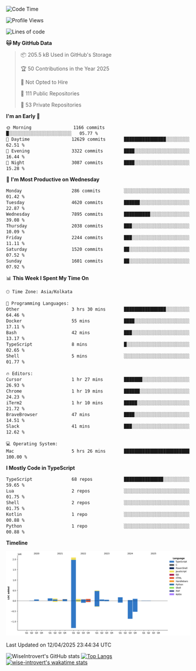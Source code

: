 <!--START_SECTION:waka-->
![Code Time](http://img.shields.io/badge/Code%20Time-2%2C329%20hrs%2026%20mins-blue)

![Profile Views](http://img.shields.io/badge/Profile%20Views-1-blue)

![Lines of code](https://img.shields.io/badge/From%20Hello%20World%20I%27ve%20Written-3.6%20million%20lines%20of%20code-blue)

**🐱 My GitHub Data** 

> 📦 205.5 kB Used in GitHub's Storage 
 > 
> 🏆 50 Contributions in the Year 2025
 > 
> 🚫 Not Opted to Hire
 > 
> 📜 111 Public Repositories 
 > 
> 🔑 53 Private Repositories 
 > 
**I'm an Early 🐤** 

```text
🌞 Morning                1166 commits        █░░░░░░░░░░░░░░░░░░░░░░░░   05.77 % 
🌆 Daytime                12629 commits       ████████████████░░░░░░░░░   62.51 % 
🌃 Evening                3322 commits        ████░░░░░░░░░░░░░░░░░░░░░   16.44 % 
🌙 Night                  3087 commits        ████░░░░░░░░░░░░░░░░░░░░░   15.28 % 
```
📅 **I'm Most Productive on Wednesday** 

```text
Monday                   286 commits         ░░░░░░░░░░░░░░░░░░░░░░░░░   01.42 % 
Tuesday                  4620 commits        ██████░░░░░░░░░░░░░░░░░░░   22.87 % 
Wednesday                7895 commits        ██████████░░░░░░░░░░░░░░░   39.08 % 
Thursday                 2038 commits        ███░░░░░░░░░░░░░░░░░░░░░░   10.09 % 
Friday                   2244 commits        ███░░░░░░░░░░░░░░░░░░░░░░   11.11 % 
Saturday                 1520 commits        ██░░░░░░░░░░░░░░░░░░░░░░░   07.52 % 
Sunday                   1601 commits        ██░░░░░░░░░░░░░░░░░░░░░░░   07.92 % 
```


📊 **This Week I Spent My Time On** 

```text
🕑︎ Time Zone: Asia/Kolkata

💬 Programming Languages: 
Other                    3 hrs 30 mins       ████████████████░░░░░░░░░   64.46 % 
Docker                   55 mins             ████░░░░░░░░░░░░░░░░░░░░░   17.11 % 
Bash                     42 mins             ███░░░░░░░░░░░░░░░░░░░░░░   13.17 % 
TypeScript               8 mins              █░░░░░░░░░░░░░░░░░░░░░░░░   02.65 % 
Shell                    5 mins              ░░░░░░░░░░░░░░░░░░░░░░░░░   01.77 % 

🔥 Editors: 
Cursor                   1 hr 27 mins        ███████░░░░░░░░░░░░░░░░░░   26.93 % 
Chrome                   1 hr 19 mins        ██████░░░░░░░░░░░░░░░░░░░   24.23 % 
iTerm2                   1 hr 10 mins        █████░░░░░░░░░░░░░░░░░░░░   21.72 % 
BraveBrowser             47 mins             ████░░░░░░░░░░░░░░░░░░░░░   14.51 % 
Slack                    41 mins             ███░░░░░░░░░░░░░░░░░░░░░░   12.62 % 

💻 Operating System: 
Mac                      5 hrs 26 mins       █████████████████████████   100.00 % 
```

**I Mostly Code in TypeScript** 

```text
TypeScript               68 repos            ███████████████░░░░░░░░░░   59.65 % 
Lua                      2 repos             ░░░░░░░░░░░░░░░░░░░░░░░░░   01.75 % 
Shell                    2 repos             ░░░░░░░░░░░░░░░░░░░░░░░░░   01.75 % 
Kotlin                   1 repo              ░░░░░░░░░░░░░░░░░░░░░░░░░   00.88 % 
Python                   1 repo              ░░░░░░░░░░░░░░░░░░░░░░░░░   00.88 % 
```



**Timeline**

![Lines of Code chart](https://raw.githubusercontent.com/wise-introvert/wise-introvert/master/assets/bar_graph.png)


 Last Updated on 12/04/2025 23:44:34 UTC
<!--END_SECTION:waka-->

![WiseIntrovert's GitHub stats](https://github-readme-stats.vercel.app/api?username=wise-introvert&count_private=true&show_icons=true)
[![Top Langs](https://github-readme-stats.vercel.app/api/top-langs/?username=wise-introvert&langs_count=10)](https://github.com/anuraghazra/github-readme-stats)
[![wise-introvert's wakatime stats](https://github-readme-stats.vercel.app/api/wakatime?username=wiseintrovert)](https://github.com/anuraghazra/github-readme-stats)
